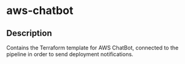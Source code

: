 # aws-chatbot

## Description

Contains the Terraform template for AWS ChatBot, connected to the pipeline in order to send deployment notifications.
